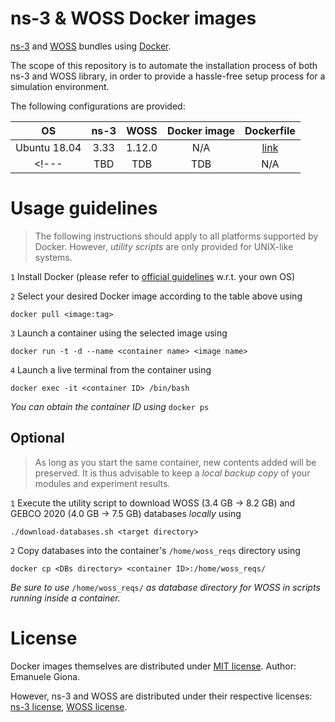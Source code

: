 # ns-3 & WOSS Docker images

[ns-3][ns3] and [WOSS][woss] bundles using [Docker][docker].

The scope of this repository is to automate the installation process of both 
ns-3 and WOSS library, in order to provide a hassle-free setup process for a 
simulation environment.

The following configurations are provided:

| OS | ns-3 | WOSS | Docker image | Dockerfile |
| :---: | :---: | :---: | :---: | :---: |
| Ubuntu 18.04 | 3.33 | 1.12.0 | N/A | [link][file1] |
<!--- | TBD | TDB | TDB | N/A | N/A | --->

# Usage guidelines

> The following instructions should apply to all platforms supported by Docker. 
However, _utility scripts_ are only provided for UNIX-like systems.

`1` Install Docker (please refer to [official guidelines][docker-install] w.r.t. your own OS)

`2` Select your desired Docker image according to the table above using

 `docker pull <image:tag>`

`3` Launch a container using the selected image using 

`docker run -t -d --name <container name> <image name>`

`4` Launch a live terminal from the container using 

`docker exec -it <container ID> /bin/bash`

_You can obtain the container ID using_ `docker ps`

## Optional

> As long as you start the same container, new contents added will be preserved. 
It is thus advisable to keep a _local backup copy_ of your modules and experiment results.

`1` Execute the utility script to download WOSS (3.4 GB -> 8.2 GB) and GEBCO 2020 (4.0 GB -> 7.5 GB) databases _locally_ using

`./download-databases.sh <target directory>`

`2` Copy databases into the container's `/home/woss_reqs` directory using

`docker cp <DBs directory> <container ID>:/home/woss_reqs/`

_Be sure to use_ `/home/woss_reqs/` _as database directory for WOSS in scripts running inside a container._

# License

Docker images themselves are distributed under [MIT license][docker-license].
Author: Emanuele Giona.

However, ns-3 and WOSS are distributed under their respective licenses:
[ns-3 license][ns3-license], [WOSS license][woss-license].



[ns3]: https://www.nsnam.org/
[woss]: http://telecom.dei.unipd.it/ns/woss/
[docker]: https://www.docker.com/
[docker-license]: ./LICENSE
[ns3-license]: https://www.nsnam.org/develop/contributing-code/licensing/
[woss-license]: http://telecom.dei.unipd.it/ns/woss/doxygen/License.html
[file1]: ./u18.04-n3.33-w1.12.0/Dockerfile
[docker-install]: https://docs.docker.com/engine/install/
